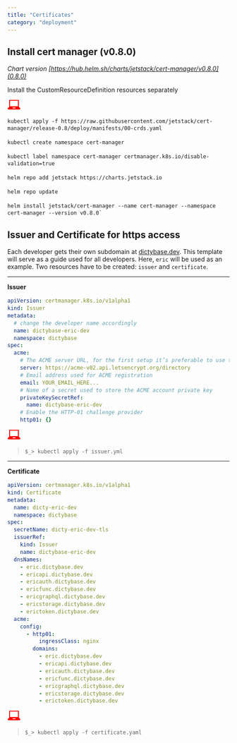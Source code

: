 ```yaml
---
title: "Certificates"
category: "deployment"
---
```


## Install cert manager (v0.8.0)

_Chart version [https://hub.helm.sh/charts/jetstack/cert-manager/v0.8.0](0.8.0)_

Install the CustomResourceDefinition resources separately

![](userinput.png)

```shell
kubectl apply -f https://raw.githubusercontent.com/jetstack/cert-manager/release-0.8/deploy/manifests/00-crds.yaml

kubectl create namespace cert-manager

kubectl label namespace cert-manager certmanager.k8s.io/disable-validation=true

helm repo add jetstack https://charts.jetstack.io

helm repo update

helm install jetstack/cert-manager --name cert-manager --namespace cert-manager --version v0.8.0`
```

## Issuer and Certificate for https access

Each developer gets their own subdomain at
[dictybase.dev](https://dictybase.dev). This template will serve as a guide
used for all developers. Here, `eric` will be used as an example.
Two resources have to be created: `issuer` and `certificate`.

---

**Issuer**

```yaml
apiVersion: certmanager.k8s.io/v1alpha1
kind: Issuer
metadata:
  # change the developer name accordingly
  name: dictybase-eric-dev
  namespace: dictybase
spec:
  acme:
    # The ACME server URL, for the first setup it’s preferable to use their staging server
    server: https://acme-v02.api.letsencrypt.org/directory
    # Email address used for ACME registration
    email: YOUR_EMAIL_HERE...
    # Name of a secret used to store the ACME account private key
    privateKeySecretRef:
      name: dictybase-eric-dev
    # Enable the HTTP-01 challenge provider
    http01: {}
```

![](./userinput.png)

> `$_> kubectl apply -f issuer.yml`

---

**Certificate**

```yaml
apiVersion: certmanager.k8s.io/v1alpha1
kind: Certificate
metadata:
  name: dicty-eric-dev
  namespace: dictybase
spec:
  secretName: dicty-eric-dev-tls
  issuerRef:
    kind: Issuer
    name: dictybase-eric-dev
  dnsNames:
    - eric.dictybase.dev
    - ericapi.dictybase.dev
    - ericauth.dictybase.dev
    - ericfunc.dictybase.dev
    - ericgraphql.dictybase.dev
    - ericstorage.dictybase.dev
    - erictoken.dictybase.dev
  acme:
    config:
      - http01:
          ingressClass: nginx
        domains:
          - eric.dictybase.dev
          - ericapi.dictybase.dev
          - ericauth.dictybase.dev
          - ericfunc.dictybase.dev
          - ericgraphql.dictybase.dev
          - ericstorage.dictybase.dev
          - erictoken.dictybase.dev
```

![](./userinput.png)

> `$_> kubectl apply -f certificate.yaml`
